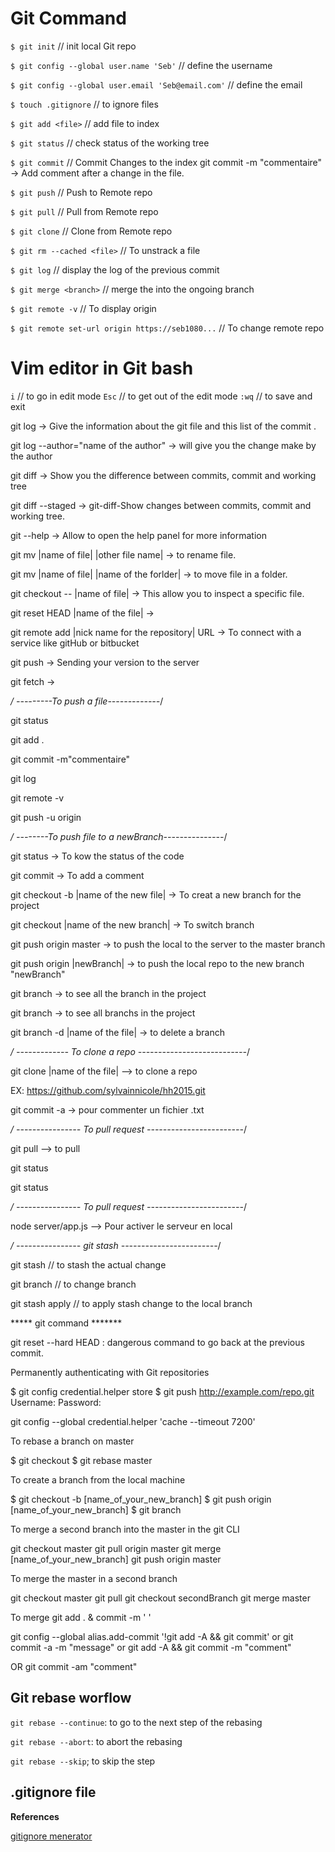 # Git Command

`$ git init` // init local Git repo

`$ git config --global user.name 'Seb'` // define the username 

`$ git config --global user.email 'Seb@email.com'` // define the email

`$ touch .gitignore` // to ignore files

`$ git add <file>`  // add file to index 

`$ git status` // check status of the working tree

`$ git commit` // Commit Changes to the index
git commit -m "commentaire" -> Add comment after a change in the file.

`$ git push` // Push to Remote repo

`$ git pull` // Pull from Remote repo

`$ git clone` // Clone from Remote repo

`$ git rm --cached <file>` // To unstrack a file

`$ git log` // display the log of the previous commit

`$ git merge <branch>` // merge the into the ongoing branch

`$ git remote -v` // To display origin

`$ git remote set-url origin https://seb1080...` // To change remote repo


# Vim editor in Git bash

`i` // to go in edit mode
`Esc` // to get out of the edit mode
`:wq` // to save and exit


git log -> Give the information about the git file and this list of the commit .

git log --author="name of the author" -> will give you the change make by the author


git diff -> Show you the difference between commits, commit and working tree

git diff --staged -> git-diff-Show changes between commits, commit and working tree. 

git --help -> Allow to open the help panel for more information

git mv |name of file| |other file name| -> to rename file.

git mv |name of file| |name of the forlder| -> to move file in a folder.

git checkout -- |name of file| -> This allow you to inspect a specific file.

git reset HEAD |name of the file| -> 

git remote add |nick name for the repository| URL -> To connect with a service like gitHub or bitbucket

git push -> Sending your version to the server

git fetch -> 


*/ ---------To push a file-------------*/

git status

git add . 

git commit -m"commentaire"

git log

git remote -v   <!-- To see the origin available(bithub or bitbucket)----->

git push -u origin


*/ --------To push file to a newBranch---------------*/


git status -> To kow the status of the code

git commit  ->  To add a comment

git checkout -b |name of the new file| -> To creat a new branch for the project

git checkout |name of the new branch| -> To switch branch 

git push origin master -> to push the local to the server to the master branch 

git push origin |newBranch| -> to push the local repo to the new branch "newBranch"

git branch -> to see all the branch in the project

git branch -> to see all branchs in the project

git branch -d |name of the file| -> to delete a branch



*/ ------------- To clone a repo ---------------------------*/

git clone |name of the file|  --> to clone a repo

EX: https://github.com/sylvainnicole/hh2015.git 

git commit -a -> pour commenter un fichier .txt 


*/ ---------------- To pull request  ------------------------*/

git pull --> to pull

git status

git status


*/ ---------------- To pull request  ------------------------*/

node server/app.js  --> Pour activer le serveur en local

*/ ---------------- git stash  ------------------------*/




git stash   // to stash the actual change

git branch <name-branch> // to change branch

git stash apply // to apply stash change to the local branch



***** git command *******

git reset --hard HEAD : dangerous command to go back at the previous commit.

Permanently authenticating with Git repositories

$ git config credential.helper store
$ git push http://example.com/repo.git
Username: <type your username>
Password: <type your password>

git config --global credential.helper 'cache --timeout 7200'

To rebase a branch on master

$ git checkout <branchName>
$ git rebase master


To create a branch from the local machine

$ git checkout -b [name_of_your_new_branch]
$ git push origin [name_of_your_new_branch]
$ git branch

To merge a second branch into the master in the git CLI

git checkout master
git pull origin master
git merge [name_of_your_new_branch]
git push origin master

To merge the master in a second branch

git checkout master
git pull
git checkout secondBranch
git merge master


To merge git add . & commit -m ' '

git config --global alias.add-commit '!git add -A && git commit'
or 
git commit -a -m "message"
or 
git add -A && git commit -m "comment" 

OR 
git commit -am "comment"

## Git rebase worflow

`git rebase --continue`: to go to the next step of the rebasing

`git rebase --abort`: to abort the rebasing

`git rebase --skip`; to skip the step


## .gitignore file

**References**

[gitignore menerator](https://gitignore.io/)